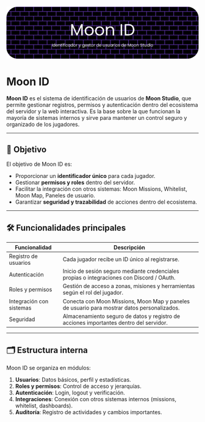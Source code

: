 [![Moon ID](https://github.com/cristianquerolalves1/Moon-Vision/blob/main/docs/imagenes/sistemas/moon_id.png?raw=true)](docs/sistemas/moon_id.md)
# Moon ID

**Moon ID** es el sistema de identificación de usuarios de **Moon Studio**, que permite gestionar registros, permisos y autenticación dentro del ecosistema del servidor y la web interactiva. Es la base sobre la que funcionan la mayoría de sistemas internos y sirve para mantener un control seguro y organizado de los jugadores.

---

## 📌 Objetivo

El objetivo de Moon ID es:

- Proporcionar un **identificador único** para cada jugador.  
- Gestionar **permisos y roles** dentro del servidor.  
- Facilitar la integración con otros sistemas: Moon Missions, Whitelist, Moon Map, Paneles de usuario.  
- Garantizar **seguridad y trazabilidad** de acciones dentro del ecosistema.

---

## 🛠️ Funcionalidades principales

| Funcionalidad | Descripción |
|---------------|------------|
| Registro de usuarios | Cada jugador recibe un ID único al registrarse. |
| Autenticación | Inicio de sesión seguro mediante credenciales propias o integraciones con Discord / OAuth. |
| Roles y permisos | Gestión de acceso a zonas, misiones y herramientas según el rol del jugador. |
| Integración con sistemas | Conecta con Moon Missions, Moon Map y paneles de usuario para mostrar datos personalizados. |
| Seguridad | Almacenamiento seguro de datos y registro de acciones importantes dentro del servidor. |

---

## 🗂️ Estructura interna

Moon ID se organiza en módulos:

1. **Usuarios**: Datos básicos, perfil y estadísticas.  
2. **Roles y permisos**: Control de acceso y jerarquías.  
3. **Autenticación**: Login, logout y verificación.  
4. **Integraciones**: Conexión con otros sistemas internos (missions, whitelist, dashboards).  
5. **Auditoría**: Registro de actividades y cambios importantes.
